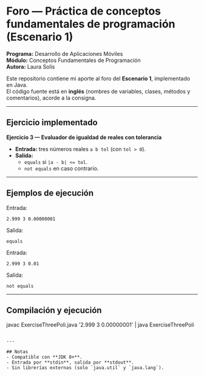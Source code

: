 # Foro — Práctica de conceptos fundamentales de programación (Escenario 1)

**Programa:** Desarrollo de Aplicaciones Móviles  
**Módulo:** Conceptos Fundamentales de Programación  
**Autora:** Laura Solis  

Este repositorio contiene mi aporte al foro del **Escenario 1**, implementado en Java.  
El código fuente está en **inglés** (nombres de variables, clases, métodos y comentarios), acorde a la consigna.

---

## Ejercicio implementado
**Ejercicio 3 — Evaluador de igualdad de reales con tolerancia**  
- **Entrada:** tres números reales `a b tol` (con `tol > 0`).  
- **Salida:**  
  - `equals` si `|a - b| <= tol`.  
  - `not equals` en caso contrario.  

---

## Ejemplos de ejecución
Entrada:
```
2.999 3 0.00000001
```
Salida:
```
equals
```

Entrada:
```
2.999 3 0.01
```
Salida:
```
not equals
```

---

## Compilación y ejecución

javac ExerciseThreePoli.java
'2.999 3 0.00000001' | java ExerciseThreePoli
```

---

## Notas
- Compatible con **JDK 8+**.  
- Entrada por **stdin**, salida por **stdout**.  
- Sin librerías externas (solo `java.util` y `java.lang`).  
